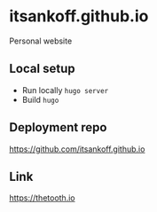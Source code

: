 # itsankoff.github.io

Personal website

## Local setup
* Run locally `hugo server`
* Build `hugo`

## Deployment repo
https://github.com/itsankoff.github.io

## Link
https://thetooth.io
